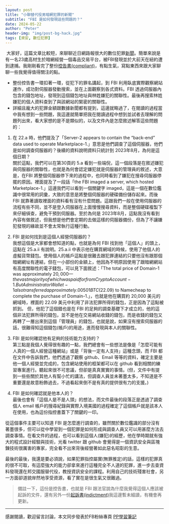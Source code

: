```yaml
---
layout: post
title: "小聊替代役男暗網犯罪的新聞"
subtitle: "FBI 是如何發現這些問題的？"
date: 2024-05-22
author: "Peter"
header-img: "img/post-bg-hack.jpg"
tags: [資安, 數位犯罪]
---
```

​
大家好，這篇文章比較短，來聊聊近日網路報很大的數位犯罪[新聞](https://www.epochtimes.com/b5/24/5/21/n14254547.htm)。簡單來說是有一名23歲高材生於暗網經營一個毒品交易平台，被FBI發現並於大前天在紐約遭到逮捕。我剛剛看完了整份[控告書(compliant)](https://www.justice.gov/opa/media/1352571/dl)，有點生氣，寫點東西來跟大家聊聊一些我覺得值得關注的點。
​
- 整份控告書一環扣著一環，從犯下的罪名講起，到 FBI 利用臥底實際觀察網站運作，成功對伺服器發動搜索，並在上面觀察到各式資料。FBI 透過伺服器內包含的錢包地址，發現到這個錢包地址與林姓嫌犯的關聯性。最後再搜索林姓嫌犯的個人資料查到了與該網站的緊密的關聯性。
​
- 詳細且龐大的犯罪金額跟數據新聞都有提到，這邊就略過了，在閱讀的過程當中我有想到一些問題，我這邊就簡單把我在閱讀過程中想到並試者去理解的問題列出來，看大家想的是不是類似的，以及文件內是怎麼敘述解答這些問題的：
​

1. 在 22.a 時，他們提及了「Server-2 appears to contain the “back-end” data used to operate Marketplace-1.」意思是他們調查了這個伺服器，他們是如何調查伺服器的？後續的資料說明資料只統計到 2023年8月，為何是這個日期？  
關於這點，我們可以在第30頁的 5.a 看到一些端倪，這一個段落是在敘述嫌犯與伺服器的關聯性，也就是為何會認定嫌犯就是伺服器的管理員的敘述，大意是，在FBI 將整個伺服器停下來的過程中，也同時看到了嫌犯在搜尋伺服器停擺的原因。裡面提及了一段話「the FBI imaged a server, which hosted Marketplace-1.」這邊我們可以看到一個關鍵字 imaged，這是一個在數位鑑識中很常用的詞彙，大致的意思是將整個伺服器的硬碟備份儲存起來。而後 FBI 就靠著讀取裡面的資料看有沒有什麼問題。這跟我們一般在使用伺服器的流程有些不同，並不是登入伺服器在上面慢慢搜尋資料，而是整個硬碟複製下來仔細偵查，避免干預到伺服器。至於為何是 2023年8月，這點我沒有看到內容有做敘述，但我想是他們會定期的去做這樣的伺服器備份，但為了不讓嫌犯發現的緣故並不會太常執行這種行動。

2. FBI 是如何找到是這個人經營伺服器的？  
我想這個是大家都會想知道的點，也就是為何 FBI 找到他「這個人」的頭上，這點在 25.a.ii 有說明。25.a.ii 中表示他在購買網域的時候，使用了他個人的虛擬貨幣錢包。使用個人的帳戶這點是很難去跟犯罪連結的只要他沒有跟那個暗網網址有連結，但在一小部份的金額上，他因為不明原因使用了跟暗網網站有高度關聯性的電子錢包，可以見下面敘述：「The total price of Domain-1 was approximately $20,000—the vast majority of which was paid for from Crypto Account-1. But Administrator Wallet-1 also transferred approximately .00501 BTC ($22.09) to Namecheap to complete the purchase of Domain-1.」，也就是他在購買約 20,000 美元的網域時，裡面的 22.09 美元中利用了非法犯罪所得的錢包，正是因為了這點被抓到。
但，他犯了這個錯也是在 FBI 的足夠的調查基礎下才成立的，他的這個非法犯罪所得的錢包，並不是他在交易網站收錢的錢包，而是收錢的錢包又再轉了一層出來到這個「管理員」的錢包，也就是說，如果沒有搜索伺服器的話，很難得知這個錢包(帳戶)的用途，進而發現與本人的關聯性。

3. FBI 是如何確認他有足夠的技術能力支持的？  
第三點是我個人覺得很有趣的一點，我們總會有一些想法是像是「怎麼可能有人真的一個人經營這種網站」或是「背後一定有人支持」這種念頭，而 FBI 都在文件中告訴我們，他們透過了觀察 github、Email 等等的資料，確定主要是他一個人經營並完成的，包含網站使用的框架都可以在 github 看到相關的練習專案進行。聽起來很不可思議，但卻是真真實實的事情。(但，文件中有提到一些些關於其他人有幫小忙的講法，但調查人員並未著墨太多，不知道是不重要還是故意粉飾過去，不過看起來倒不是有真的提供很有力的支援。)

4. FBI 是如何確認就是他本人的？  
最後也會有「這個人是不是人頭」的想法，而文件最後的段落正是透過了調查個人 email 帳戶的搜尋紀錄與實際入境美國的過程確定了這個帳戶就是該本人在使用，也為這份指控書蓋下了關鍵的一印。
​

從這個事件主要可以知道 FBI 是怎麼進行調查的，雖然關於數位鑑識的部分沒有著墨很多，但可以從中學習到一個犯罪是如何形成與調查人員又可以用甚麼方法去調查事情。在看文件的過程，也可以看到這個人(嫌犯)的經歷，他在學時期就有強大的程式設計經驗與技術，光看 twitter 跟 github 會覺得是一個資訊安全與區塊鍊技術很厲害的專家，完全看不出來背後經營著如此惡名昭彰的生意。

最後的最後，我還是要必須說，如果犯罪指控屬實(無罪推定)的話，這樣的犯罪真的很不可取，有這麼強大的能力卻拿來進行這種完全不人道的犯罪，進一步去查資料發現還在邦交國服替代役，教授資訊安全的課程。利用自己的技術殘害社會，另一方面卻道貌岸然地享受資源，看了實在是很生氣又很難過。

> 備註一下，這份是控告書，也就是 FBI 跟法官說為什麼我覺得這個人應該被起訴的文件，還有另外一份[起訴書(indictment)](https://www.justice.gov/opa/pr/incognito-market-owner-arrested-operating-one-largest-illegal-narcotics-marketplaces)我這邊暫未細讀，有機會再更新。
​
---

感謝閱讀，歡迎留言討論，本文同步發表於FB粉絲專頁 [PP學習筆記](https://www.facebook.com/pplearningnote)